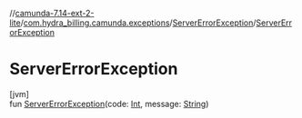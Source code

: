 //[camunda-7.14-ext-2-lite](../../../index.md)/[com.hydra_billing.camunda.exceptions](../index.md)/[ServerErrorException](index.md)/[ServerErrorException](-server-error-exception.md)

# ServerErrorException

[jvm]\
fun [ServerErrorException](-server-error-exception.md)(code: [Int](https://kotlinlang.org/api/latest/jvm/stdlib/kotlin/-int/index.html), message: [String](https://kotlinlang.org/api/latest/jvm/stdlib/kotlin/-string/index.html))
